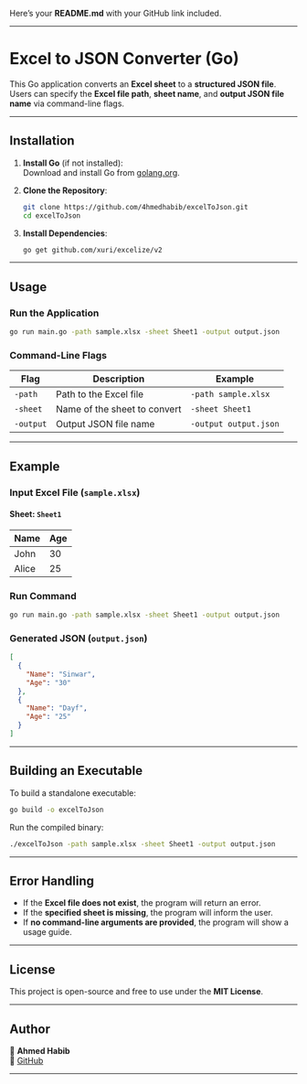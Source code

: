 Here’s your **README.md** with your GitHub link included.  

---

# **Excel to JSON Converter (Go)**

This Go application converts an **Excel sheet** to a **structured JSON file**.  
Users can specify the **Excel file path**, **sheet name**, and **output JSON file name** via command-line flags.

---

## **Installation**

1. **Install Go** (if not installed):  
   Download and install Go from [golang.org](https://go.dev/dl/).

2. **Clone the Repository**:
   ```sh
   git clone https://github.com/4hmedhabib/excelToJson.git
   cd excelToJson
   ```

3. **Install Dependencies**:  
   ```sh
   go get github.com/xuri/excelize/v2
   ```

---

## **Usage**

### **Run the Application**
```sh
go run main.go -path sample.xlsx -sheet Sheet1 -output output.json
```

### **Command-Line Flags**
| Flag      | Description                     | Example                 |
|-----------|---------------------------------|-------------------------|
| `-path`   | Path to the Excel file         | `-path sample.xlsx`     |
| `-sheet`  | Name of the sheet to convert   | `-sheet Sheet1`         |
| `-output` | Output JSON file name          | `-output output.json`   |

---

## **Example**

### **Input Excel File (`sample.xlsx`)**
#### **Sheet: `Sheet1`**
| Name  | Age |
|--------|----|
| John   | 30  |
| Alice  | 25  |

### **Run Command**
```sh
go run main.go -path sample.xlsx -sheet Sheet1 -output output.json
```

### **Generated JSON (`output.json`)**
```json
[
  {
    "Name": "Sinwar",
    "Age": "30"
  },
  {
    "Name": "Dayf",
    "Age": "25"
  }
]
```

---

## **Building an Executable**
To build a standalone executable:
```sh
go build -o excelToJson
```
Run the compiled binary:
```sh
./excelToJson -path sample.xlsx -sheet Sheet1 -output output.json
```

---

## **Error Handling**
- If the **Excel file does not exist**, the program will return an error.
- If the **specified sheet is missing**, the program will inform the user.
- If **no command-line arguments are provided**, the program will show a usage guide.

---

## **License**
This project is open-source and free to use under the **MIT License**.

---

## **Author**
👤 **Ahmed Habib**   
🔗 [GitHub](https://github.com/4hmedhabib/excelToJson)

--- 